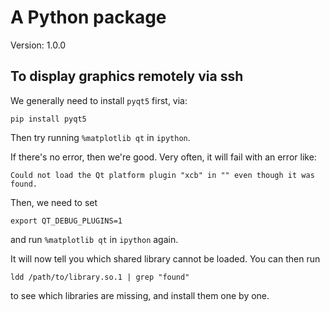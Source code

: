 # A Python package

Version: 1.0.0

## To display graphics remotely via ssh

We generally need to install `pyqt5` first, via: 
```
pip install pyqt5
```

Then try running `%matplotlib qt` in `ipython`. 

If there's no error, then we're good. Very often, it will fail with an error like: 
```
Could not load the Qt platform plugin "xcb" in "" even though it was found.
```

Then, we need to set 
```
export QT_DEBUG_PLUGINS=1
```

and run `%matplotlib qt` in `ipython` again. 

It will now tell you which shared library cannot be loaded. You can then run 
```
ldd /path/to/library.so.1 | grep "found"
```
to see which libraries are missing, and install them one by one. 
